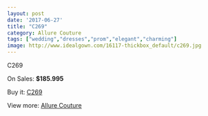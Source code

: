 ```yaml
---
layout: post
date: '2017-06-27'
title: "C269"
category: Allure Couture
tags: ["wedding","dresses","prom","elegant","charming"]
image: http://www.idealgown.com/16117-thickbox_default/c269.jpg
---
```

C269

On Sales: **$185.995**
<a href="https://www.idealgown.com/en/allure-couture/6430-c269.html"><amp-img layout="responsive" width="600" height="600" src="//www.idealgown.com/16117-thickbox_default/c269.jpg" alt="C269 0" /></a>
<a href="https://www.idealgown.com/en/allure-couture/6430-c269.html"><amp-img layout="responsive" width="600" height="600" src="//www.idealgown.com/16118-thickbox_default/c269.jpg" alt="C269 1" /></a>

Buy it: [C269](https://www.idealgown.com/en/allure-couture/6430-c269.html "C269")

View more: [Allure Couture](https://www.idealgown.com/en/93-allure-couture "Allure Couture")